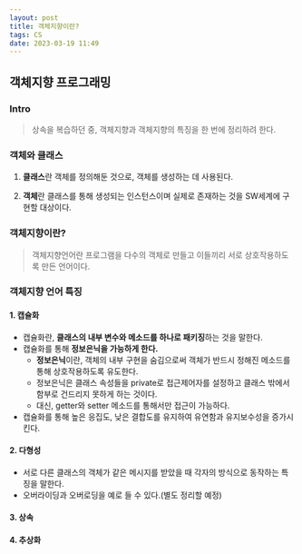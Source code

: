 ```yaml
---
layout: post
title: 객체지향이란?
tags: CS
date: 2023-03-19 11:49
---
```

## 객체지향 프로그래밍

### Intro
> 상속을 복습하던 중, 객체지향과 객체지향의 특징을 한 번에 정리하려 한다.

### 객체와 클래스
1. **클래스**란 객체를 정의해둔 것으로, 객체를 생성하는 데 사용된다.

2. **객체**란 클래스를 통해 생성되는 인스턴스이며 실제로 존재하는 것을 SW세계에 구현할 대상이다.

### 객체지향이란?
> 객체지향언어란 프로그램을 다수의 객체로 만들고 이들끼리 서로 상호작용하도록 만든 언어이다.

### 객체지향 언어 특징

#### 1. 캡슐화
- 캡슐화란, **클래스의 내부 변수와 메소드를 하나로 패키징**하는 것을 말한다.
- 캡슐화를 통해 **정보은닉을 가능하게 한다.**
    - **정보은닉**이란, 객체의 내부 구현을 숨김으로써 객체가 반드시 정해진 메소드를 통해 상호작용하도록 유도한다.
    - 정보은닉은 클래스 속성들을 private로 접근제어자를 설정하고 클래스 밖에서 함부로 건드리지 못하게 하는 것이다.
    - 대신, getter와 setter 메소드를 통해서만 접근이 가능하다.
- 캡슐화를 통해 높은 응집도, 낮은 결합도를 유지하여 유연함과 유지보수성을 증가시킨다.

#### 2. 다형성
- 서로 다른 클래스의 객체가 같은 메시지를 받았을 때 각자의 방식으로 동작하는 특징을 말한다.
- 오버라이딩과 오버로딩을 예로 들 수 있다.(별도 정리할 예정)

#### 3. 상속
#### 4. 추상화


